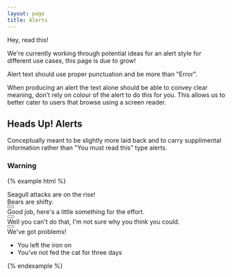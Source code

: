 ```yaml
---
layout: page
title: Alerts
---
```


Hey, read this!

We're currently working through potential ideas for an alert style for different use cases, this page is due to grow!

Alert text should use proper punctuation and be more than "Error".

When producing an alert the text alone should be able to convey clear meaning, don't rely on colour of the alert to do this for you. This allows us to better cater to users that browse using a screen reader.

## Heads Up! Alerts

Conceptually meant to be slightly more laid back and to carry supplimental information rather than "You must read this" type alerts.

### Warning

{% example html %}
<div class="cr-hu-alert cr-hu-alert--warning" role="alert">
  <i class="cr-hu-alert__icon" aria-hidden="true"></i>
  <div class="cr-hu-alert__text">
    Seagull attacks are on the rise!
  </div>
</div>

<div class="cr-hu-alert cr-hu-alert--info cr-hu-alert--dismissible" role="alert">
  <i class="cr-hu-alert__icon" aria-hidden="true"></i>
  <div class="cr-hu-alert__text">
    Bears are shifty.
  </div>
  <button type="button" class="cr-hu-alert__dismiss" aria-label="Dismiss"></button>
</div>

<div class="cr-hu-alert cr-hu-alert--success cr-hu-alert--dismissible" role="alert">
  <i class="cr-hu-alert__icon" aria-hidden="true"></i>
  <div class="cr-hu-alert__text">
    Good job, here's a little something for the effort.
  </div>
  <button type="button" class="cr-hu-alert__dismiss" aria-label="Dismiss"></button>
</div>

<div class="cr-hu-alert cr-hu-alert--error cr-hu-alert--dismissible" role="alert">
  <i class="cr-hu-alert__icon" aria-hidden="true"></i>
  <div class="cr-hu-alert__text">
    Well you can't do that, I'm not sure why you think you could.
  </div>
  <button type="button" class="cr-hu-alert__dismiss" aria-label="Dismiss"></button>
</div>

<div class="cr-hu-alert cr-hu-alert--error" role="alert">
  <i class="cr-hu-alert__icon" aria-hidden="true"></i>
  <div class="cr-hu-alert__text">
    We've got problems!
    <ul>
      <li>You left the iron on</li>
      <li>You've not fed the cat for three days</li>
    </ul>
  </div>
</div>
{% endexample %}
